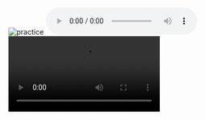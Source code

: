 <img src="./assets/avatar-1.png" alt="practice"/>
<audio controls>
  <source type="audio/mp3" src="./assets/chill-out.mp3">
</audio>
<video controls>
  <source type="video/mp4" src="./assets/writing-in-a-journal.mp4">
</video>